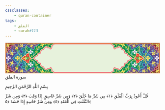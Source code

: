 ```yaml
---
cssclasses:
    - quran-container
tags:
    - الفلق
    - surah#113
---
```

<div class="quran-container">
<span class="second-border"></span>
<span class="border"></span>
<div class="head-container">
<img src="https://raw.githubusercontent.com/LORDyyyyy/obsidian-the_quran_vault/main/The%20Quran%20Vault/src/webview/surah_head.png" height=100>
<div class="surah-name">
<span class="surah-name-fnt">سورة الفلق</span>
</div>
</div>
<div class="quran-content">
<div class="name-of-god"> <p> بِسْمِ اللَّهِ الرَّحْمَنِ الرَّحِيمِ </p></div>
<p>
<span class="sign" id="f1">قُلْ أَعُوذُ بِرَبِّ الْفَلَقِ <span>﴿</span>١<span>﴾</span></span>
<span class="sign" id="f2">مِن شَرِّ مَا خَلَقَ <span>﴿</span>٢<span>﴾</span></span>
<span class="sign" id="f3">وَمِن شَرِّ غَاسِقٍ إِذَا وَقَبَ <span>﴿</span>٣<span>﴾</span></span>
<span class="sign" id="f4">وَمِن شَرِّ النَّفَّثَتِ فِى الْعُقَدِ <span>﴿</span>٤<span>﴾</span></span>
<span class="sign" id="f5">وَمِن شَرِّ حَاسِدٍ إِذَا حَسَدَ <span>﴿</span>٥<span>﴾</span></span>

</p>
</div>
<span class="border" style="margin-top:25px;"></span>
<span class="second-border-bottom"></span>
</div>
